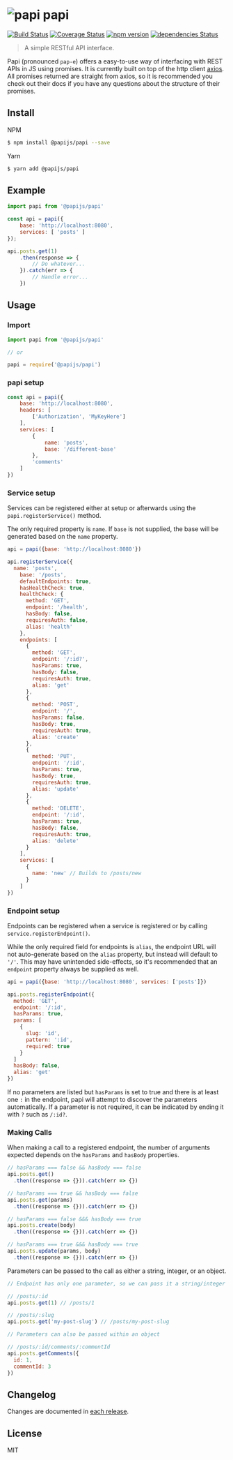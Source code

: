 # ![papi](https://s3-us-west-2.amazonaws.com/s.cdpn.io/138442/papi.png) papi
[![Build Status](https://travis-ci.org/papijs/papi.svg?branch=master)](https://travis-ci.org/papijs/papi) [![Coverage Status](https://coveralls.io/repos/github/papijs/papi/badge.svg?branch=master)](https://coveralls.io/github/papijs/papi?branch=master) [![npm version](https://badge.fury.io/js/%40papijs%2Fpapi.svg)](https://badge.fury.io/js/%40papijs%2Fpapi) [![dependencies Status](https://david-dm.org/papijs/papi/status.svg)](https://david-dm.org/papijs/papi)

> A simple RESTful API interface.

Papi (pronounced `pap-e`) offers a easy-to-use way of interfacing with REST APIs in JS using promises. It is currently built on top of the http client [axios](https://github.com/axios/axios). All promises returned are straight from axios, so it is recommended you check out their docs if you have any questions about the structure of their promises.

## Install

NPM
```bash
$ npm install @papijs/papi --save
```

Yarn
```bash
$ yarn add @papijs/papi
```

## Example

```js
import papi from '@papijs/papi'

const api = papi({
    base: 'http://localhost:8080',
    services: [ 'posts' ]
});

api.posts.get(1)
    .then(response => {
        // Do whatever...
    }).catch(err => {
        // Handle error...
    })
```

## Usage

### Import

```js
import papi from '@papijs/papi'

// or

papi = require('@papijs/papi')
```

### papi setup

```js
const api = papi({
    base: 'http://localhost:8080',
    headers: [
        ['Authorization', 'MyKeyHere']
    ],
    services: [
        {
            name: 'posts',
            base: '/different-base'
        },
        'comments'
    ]
})
```
### Service setup
Services can be registered either at setup or afterwards using the `papi.registerService()` method.

The only required property is `name`. If `base` is not supplied, the base will be generated based on the `name` property.
```js
api = papi({base: 'http://localhost:8080'})

api.registerService({
  name: 'posts',
    base: '/posts',
    defaultEndpoints: true,
    hasHealthCheck: true,
    healthCheck: {
      method: 'GET',
      endpoint: '/health',
      hasBody: false,
      requiresAuth: false,
      alias: 'health'
    },
    endpoints: [
      {
        method: 'GET',
        endpoint: '/:id?',
        hasParams: true,
        hasBody: false,
        requiresAuth: true,
        alias: 'get'
      },
      {
        method: 'POST',
        endpoint: '/',
        hasParams: false,
        hasBody: true,
        requiresAuth: true,
        alias: 'create'
      },
      {
        method: 'PUT',
        endpoint: '/:id',
        hasParams: true,
        hasBody: true,
        requiresAuth: true,
        alias: 'update'
      },
      {
        method: 'DELETE',
        endpoint: '/:id',
        hasParams: true,
        hasBody: false,
        requiresAuth: true,
        alias: 'delete'
      }
    ],
    services: [
      {
        name: 'new' // Builds to /posts/new
      }
    ]
})
```

### Endpoint setup

Endpoints can be registered when a service is registered or by calling `service.registerEndpoint()`.

While the only required field for endpoints is `alias`, the endpoint URL will not auto-generate based on the `alias` property, but instead will default to `'/'`. This may have unintended side-effects, so it's recommended that an `endpoint` property always be supplied as well.

```js
api = papi({base: 'http://localhost:8080', services: ['posts']})

api.posts.registerEndpoint({
  method: 'GET',
  endpoint: '/:id',
  hasParams: true,
  params: [
    {
      slug: 'id',
      pattern: ':id',
      required: true
    }
  ]
  hasBody: false,
  alias: 'get'
})
```

If no parameters are listed but `hasParams` is set to true and there is at least one `:` in the endpoint, papi will attempt to discover the parameters automatically. If a parameter is not required, it can be indicated by ending it with `?` such as `/:id?`.

### Making Calls
When making a call to a registered endpoint, the number of arguments expected depends on the `hasParams` and `hasBody` properties.
```js
// hasParams === false && hasBody === false
api.posts.get()
  .then((response => {})).catch(err => {})

// hasParams === true && hasBody === false
api.posts.get(params)
  .then((response => {})).catch(err => {})

// hasParams === false &&& hasBody === true
api.posts.create(body)
  .then((response => {})).catch(err => {})

// hasParams === true &&& hasBody === true
api.posts.update(params, body)
  .then((response => {})).catch(err => {})
```

Parameters can be passed to the call as either a string, integer, or an object.
```js
// Endpoint has only one parameter, so we can pass it a string/integer

// /posts/:id
api.posts.get(1) // /posts/1

// /posts/:slug
api.posts.get('my-post-slug') // /posts/my-post-slug

// Parameters can also be passed within an object

// /posts/:id/comments/:commentId
api.posts.getComments({
  id: 1,
  commentId: 3
})
```

## Changelog
Changes are documented in [each release](https://github.com/papijs/papi/releases).

## License
MIT